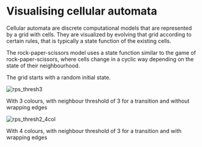# Visualising cellular automata
Cellular automata are discrete computational models that are represented by a grid with cells.
They are visualized by evolving that grid according to certain rules, that is typically a state function of the existing cells.


The rock-paper-scissors model uses a state function similar to the game of rock-paper-scissors, where cells change in a cyclic way depending on the state of their neighbourhood.

The grid starts with a random initial state.


![rps_thresh3](https://user-images.githubusercontent.com/65803868/177053205-27f00cd5-1258-46e1-99a7-405dd0a8f3b0.gif)

With 3 colours, with neighbour threshold of 3 for a transition and without wrapping edges



![rps_thresh2_4col](https://user-images.githubusercontent.com/65803868/177054277-270890e3-8d0f-458d-8181-24e1bb060825.gif)

With 4 colours, with neighbour threshold of 3 for a transition and with wrapping edges
